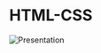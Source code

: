 # HTML-CSS

![Presentation](href="https://codewithmosh.com/p/the-ultimate-html-css-part1?wvideo=220jywo9sx)
